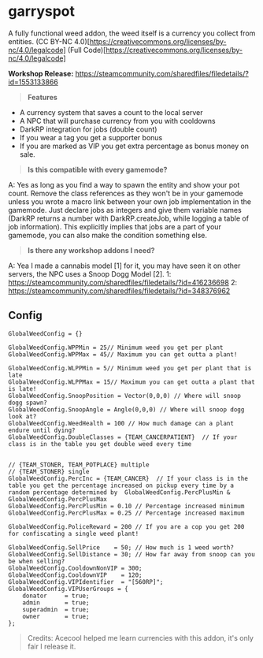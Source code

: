 # garryspot
A fully functional weed addon, the weed itself is a currency you collect from entities. (CC BY-NC 4.0)[https://creativecommons.org/licenses/by-nc/4.0/legalcode] (Full Code)[https://creativecommons.org/licenses/by-nc/4.0/legalcode]

**Workshop Release:** https://steamcommunity.com/sharedfiles/filedetails/?id=1553133866

>**Features**
- A currency system that saves a count to the local server
- A NPC that will purchase currency from you with cooldowns
- DarkRP integration for jobs (double count)
- If you wear a tag you get a supporter bonus
- If you are marked as VIP you get extra percentage as bonus money on sale.

>**Is this compatible with every gamemode?**

A: Yes as long as you find a way to spawn the entity and show your pot count. Remove the class references as they won't be in your gamemode unless you wrote a macro link between your own job implementation in the gamemode. Just declare jobs as integers and give them variable names (DarkRP returns a number with DarkRP.createJob, while logging a table of job information). This explicitly implies that jobs are a part of your gamemode, you can also make the condition something else.

>**Is there any workshop addons I need?**

A: Yea I made a cannabis model [1] for it, you may have seen it on other servers, the NPC uses a Snoop Dogg Model [2].
1: https://steamcommunity.com/sharedfiles/filedetails/?id=416236698
2: https://steamcommunity.com/sharedfiles/filedetails/?id=348376962

## Config
```
GlobalWeedConfig = {}

GlobalWeedConfig.WPPMin = 25// Minimum weed you get per plant
GlobalWeedConfig.WPPMax = 45// Maximum you can get outta a plant!

GlobalWeedConfig.WLPPMin = 5// Minimum weed you get per plant that is late
GlobalWeedConfig.WLPPMax = 15// Maximum you can get outta a plant that is late!
GlobalWeedConfig.SnoopPosition = Vector(0,0,0) // Where will snoop dogg spawn?
GlobalWeedConfig.SnoopAngle = Angle(0,0,0) // Where will snoop dogg look at?
GlobalWeedConfig.WeedHealth = 100 // How much damage can a plant endure until dying?
GlobalWeedConfig.DoubleClasses = {TEAM_CANCERPATIENT}  // If your class is in the table you get double weed every time


// {TEAM_STONER, TEAM_POTPLACE} multiple
// {TEAM_STONER} single
GlobalWeedConfig.PercInc = {TEAM_CANCER}  // If your class is in the table you get the percentage increased on pickup every time by a random percentage determined by  GlobalWeedConfig.PercPlusMin &  GlobalWeedConfig.PercPlusMax
GlobalWeedConfig.PercPlusMin = 0.10 // Percentage increased minimum 
GlobalWeedConfig.PercPlusMax = 0.25 // Percentage increased maximum

GlobalWeedConfig.PoliceReward = 200 // If you are a cop you get 200 for confiscating a single weed plant!

GlobalWeedConfig.SellPrice    = 50; // How much is 1 weed worth?
GlobalWeedConfig.SellDistance = 30; // How far away from snoop can you be when selling?
GlobalWeedConfig.CooldownNonVIP	= 300;
GlobalWeedConfig.CooldownVIP	= 120;
GlobalWeedConfig.VIPIdentifier	= "[560RP]";
GlobalWeedConfig.VIPUserGroups = {
	donator		= true;
	admin		= true;
	superadmin	= true;
	owner		= true;
};
```

>Credits:
Acecool helped me learn currencies with this addon, it's only fair I release it.

